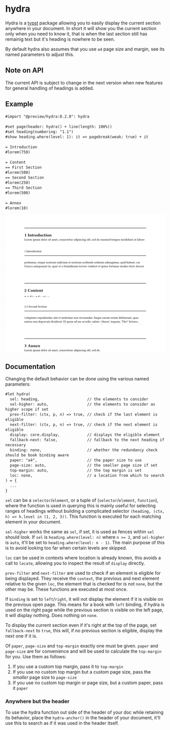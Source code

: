 # hydra
Hydra is a [typst] package allowing you to easily display the current section anywhere in your
document. In short it will show you the current section only when you need to know it, that is
when the last section still has remainig text but it's heading is nowhere to be seen.

By default hydra also assumes that you use `a4` page size and margin, see its named parameters
to adjust this.

## Note on API
The current API is subject to change in the next version when new features for general handling of
headings is added.

## Example
```typst
#import "@preview/hydra:0.2.0": hydra

#set page(header: hydra() + line(length: 100%))
#set heading(numbering: "1.1")
#show heading.where(level: 1): it => pagebreak(weak: true) + it

= Introduction
#lorem(750)

= Content
== First Section
#lorem(500)
== Second Section
#lorem(250)
== Third Section
#lorem(500)

= Annex
#lorem(10)
```
![ex1]
![ex2]
![ex3]
![ex4]
![ex5]

## Documentation
Changing the default behavior can be done using the various named parameters:
```typst
#let hydra(
  sel: heading,                     // the elements to consider
  sel-higher: auto,                 // the elements to consider as higher scope if set
  prev-filter: (ctx, p, n) => true, // check if the last element is eligible
  next-filter: (ctx, p, n) => true, // check if the next element is eligible
  display: core.display,            // displays the eligible element
  fallback-next: false,             // fallback to the next heading if necessary
  binding: none,                    // whether the redundancy check should be book binding aware
  paper: "a4",                      // the paper size to use
  page-size: auto,                  // the smaller page size if set
  top-margin: auto,                 // the top margin is set
  loc: none,                        // a location from which to search
) = {
  ...
}
```

`sel` can be a `selector`/`element`, or a tuple of (`selector`/`element`, `function`), where the
function is used in querying this is mainly useful for selecting ranges of headings without building
a complicated selector `(heading, (ctx, h) => h.level in (1, 2, 3))`. This function is executed for
each matching element in your document.

`sel-higher` works the same as `sel`, if set, it is used as fences within `sel` should look. If
`sel` is `heading.where(level: n)` where `n >= 2`, and `sel-higher` is `auto`, it'll be set to
`heading.where(level: n - 1)`. The main purpose of this is to avoid looking too far when certain
levels are skipped.

`loc` can be used in contexts where location is already known, this avoids a call to `locate`,
allowing you to inspect the result of `display` directly.

`prev-filter` and `next-filter` are used to check if an element is eligible for being displayed.
They receive the `context`, the previous and next element relative to the given `loc`, the element
that is checked for is not `none`, but the other may be. These functions are executed at most once.

If `binding` is set to `left`/`right`, it will not display the element if it is visible on the
previous open page. This means for a book with `left` binding, if hydra is used on the right page
while the previous section is visible on the left page, it will display nothing. Does nothing on
`none`.

To display the current section even if it's right at the top of the page, set `fallback-next` to
`true`, this will, if no previous section is eligible, display the next one if it is.

Of `paper`, `page-size` and `top-margin` exactly one must be given. `paper` and `page-size` are for
convenience and will be used to calculate the `top-margin` for you. Use them as follows:

1. If you use a custom top margin, pass it to `top-margin`
2. If you use no custom top margin but a custom page size, pass the *smaller* page size to
   `page-size`
3. If you use no custom top margin or page size, but a custom paper, pass it `paper`

### Anywhere but the header
To use the hydra function out side of the header of your doc while retaining its behavior, place the
`hydra-anchor()` in the header of your document, it'll use this to search as if it was used in the
header itself.

[ex1]: examples/example1.png
[ex2]: examples/example2.png
[ex3]: examples/example3.png
[ex4]: examples/example4.png
[ex5]: examples/example5.png
[typst]: https://github.com/typst/typst
